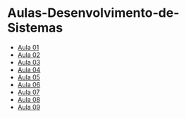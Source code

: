 # Aulas-Desenvolvimento-de-Sistemas

<ul>
    <li>
        <a href="https://github.com/Aulas-Escola/Aulas-Desenvolvimento-de-Sistemas/tree/main/Aula%2001%20-%20(09-02)">Aula 01</a>
    </li>
    <li>
        <a href="https://github.com/Aulas-Escola/Aulas-Desenvolvimento-de-Sistemas/tree/main/Aula%2002%20-%20(11-02)">Aula 02</a>
    </li>
    <li>
        <a href="https://github.com/Aulas-Escola/Aulas-Desenvolvimento-de-Sistemas/tree/main/Aula%2003%20-%20(15-02)">Aula 03</a>
    </li>
    <li>
        <a href="https://github.com/Aulas-Escola/Aulas-Desenvolvimento-de-Sistemas/tree/main/Aula%2004%20-%20(16-02)">Aula 04</a>
    </li>
    <li>
        <a href="https://github.com/Aulas-Escola/Aulas-Desenvolvimento-de-Sistemas/tree/main/Aula%2005%20-%20(18-02)">Aula 05</a>
    </li>
    <li>
        <a href="https://github.com/Aulas-Escola/Aulas-Desenvolvimento-de-Sistemas/tree/main/Aula%2006%20-%20(22-02)">Aula 06</a>
    </li>
    <li>
        <a href="https://github.com/Aulas-Escola/Aulas-Desenvolvimento-de-Sistemas/tree/main/Aula%2007%20-%20(23-02)">Aula 07</a>
    </li>
    <li>
        <a href="https://github.com/Aulas-Escola/Aulas-Desenvolvimento-De-Sistemas/tree/main/Aula%2008%20-%20(02-03)">Aula 08</a>
    </li>
    <li>
        <a href="https://github.com/Aulas-Escola/Aulas-Desenvolvimento-De-Sistemas/tree/main/Aula%2009%20-%20(15-03)">Aula 09</a>
    </li>
</ul>
